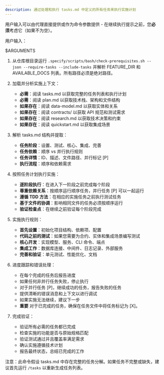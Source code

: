```yaml
---
description: 通过处理和执行 tasks.md 中定义的所有任务来执行实施计划
---
```


用户输入可以由代理直接提供或作为命令参数提供 - 在继续执行提示之前，您**必须**考虑它（如果不为空）。

用户输入：

$ARGUMENTS

1. 从仓库根目录运行 `.specify/scripts/bash/check-prerequisites.sh --json --require-tasks --include-tasks` 并解析 FEATURE_DIR 和 AVAILABLE_DOCS 列表。所有路径必须是绝对路径。

2. 加载并分析实施上下文：
   - **必需**：阅读 tasks.md 以获取完整的任务列表和执行计划
   - **必需**：阅读 plan.md 以获取技术栈、架构和文件结构
   - **如果存在**：阅读 data-model.md 以获取实体和关系
   - **如果存在**：阅读 contracts/ 以获取 API 规范和测试需求
   - **如果存在**：阅读 research.md 以获取技术决策和约束
   - **如果存在**：阅读 quickstart.md 以获取集成场景

3. 解析 tasks.md 结构并提取：
   - **任务阶段**：设置、测试、核心、集成、完善
   - **任务依赖**：顺序 vs 并行执行规则
   - **任务详情**：ID、描述、文件路径、并行标记 [P]
   - **执行流程**：顺序和依赖需求

4. 按照任务计划执行实施：
   - **逐阶段执行**：在进入下一阶段之前完成每个阶段
   - **尊重依赖关系**：按顺序运行顺序任务，并行任务 [P] 可以一起运行
   - **遵循 TDD 方法**：在相应的实施任务之前执行测试任务
   - **基于文件的协调**：影响相同文件的任务必须按顺序运行
   - **验证检查点**：在继续之前验证每个阶段完成

5. 实施执行规则：
   - **首先设置**：初始化项目结构、依赖项、配置
   - **代码之前的测试**：如果您需要为合约、实体和集成场景编写测试
   - **核心开发**：实现模型、服务、CLI 命令、端点
   - **集成工作**：数据库连接、中间件、日志记录、外部服务
   - **完善和验证**：单元测试、性能优化、文档

6. 进度跟踪和错误处理：
   - 在每个完成的任务后报告进度
   - 如果任何非并行任务失败，停止执行
   - 对于并行任务 [P]，继续成功的任务，报告失败的任务
   - 提供清晰的错误消息和上下文以进行调试
   - 如果实施无法继续，建议下一步
   - **重要** 对于已完成的任务，确保在任务文件中将任务标记为 [X]。

7. 完成验证：
   - 验证所有必需的任务都已完成
   - 检查实施的功能是否与原始规格匹配
   - 验证测试通过并且覆盖率满足需求
   - 确认实施遵循技术计划
   - 报告最终状态，总结已完成的工作

注意：此命令假设 tasks.md 中存在完整的任务分解。如果任务不完整或缺失，建议首先运行 `/tasks` 以重新生成任务列表。
